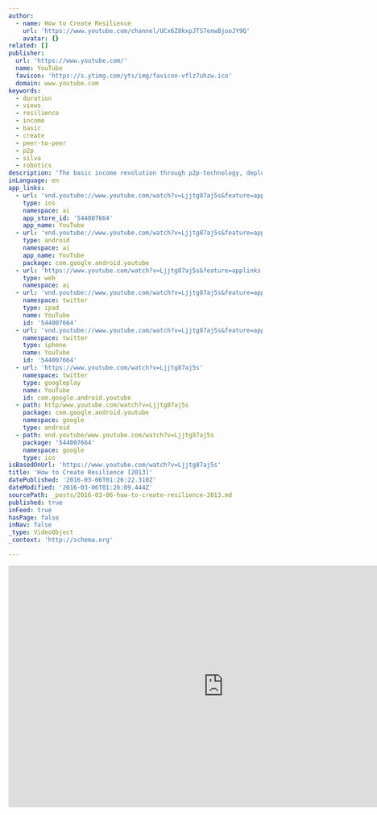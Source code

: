 ```yaml
---
author:
  - name: How to Create Resilience
    url: 'https://www.youtube.com/channel/UCx6Z8kxpJTS7enwBjooJY9Q'
    avatar: {}
related: []
publisher:
  url: 'https://www.youtube.com/'
  name: YouTube
  favicon: 'https://s.ytimg.com/yts/img/favicon-vflz7uhzw.ico'
  domain: www.youtube.com
keywords:
  - duration
  - views
  - resilience
  - income
  - basic
  - create
  - peer-to-peer
  - p2p
  - silva
  - robotics
description: 'The basic income revolution through p2p-technology, deployed @ a planetary scale.'
inLanguage: en
app_links:
  - url: 'vnd.youtube://www.youtube.com/watch?v=Ljjtg87aj5s&feature=applinks'
    type: ios
    namespace: ai
    app_store_id: '544007664'
    app_name: YouTube
  - url: 'vnd.youtube://www.youtube.com/watch?v=Ljjtg87aj5s&feature=applinks'
    type: android
    namespace: ai
    app_name: YouTube
    package: com.google.android.youtube
  - url: 'https://www.youtube.com/watch?v=Ljjtg87aj5s&feature=applinks'
    type: web
    namespace: ai
  - url: 'vnd.youtube://www.youtube.com/watch?v=Ljjtg87aj5s&feature=applinks'
    namespace: twitter
    type: ipad
    name: YouTube
    id: '544007664'
  - url: 'vnd.youtube://www.youtube.com/watch?v=Ljjtg87aj5s&feature=applinks'
    namespace: twitter
    type: iphone
    name: YouTube
    id: '544007664'
  - url: 'https://www.youtube.com/watch?v=Ljjtg87aj5s'
    namespace: twitter
    type: googleplay
    name: YouTube
    id: com.google.android.youtube
  - path: http/www.youtube.com/watch?v=Ljjtg87aj5s
    package: com.google.android.youtube
    namespace: google
    type: android
  - path: vnd.youtube/www.youtube.com/watch?v=Ljjtg87aj5s
    package: '544007664'
    namespace: google
    type: ios
isBasedOnUrl: 'https://www.youtube.com/watch?v=Ljjtg87aj5s'
title: 'How to Create Resilience [2013]'
datePublished: '2016-03-06T01:26:22.310Z'
dateModified: '2016-03-06T01:26:09.444Z'
sourcePath: _posts/2016-03-06-how-to-create-resilience-2013.md
published: true
inFeed: true
hasPage: false
inNav: false
_type: VideoObject
_context: 'http://schema.org'

---
```

<iframe src="https://cdn.embedly.com/widgets/media.html?src=https%3A%2F%2Fwww.youtube.com%2Fembed%2FLjjtg87aj5s%3Ffeature%3Doembed&amp;url=https%3A%2F%2Fwww.youtube.com%2Fwatch%3Fv%3DLjjtg87aj5s&amp;image=https%3A%2F%2Fi.ytimg.com%2Fvi%2FLjjtg87aj5s%2Fhqdefault.jpg&amp;key=b7d04c9b404c499eba89ee7072e1c4f7&amp;type=text%2Fhtml&amp;schema=youtube" width="854" height="480" scrolling="no" frameborder="0" allowfullscreen="allowfullscreen" style=""></iframe>